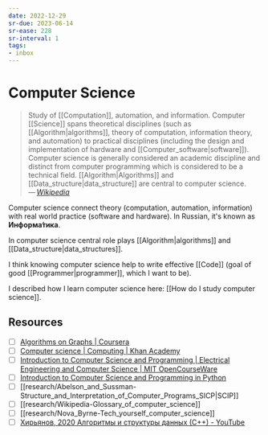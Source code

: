 ```yaml
---
date: 2022-12-29
sr-due: 2023-06-14
sr-ease: 228
sr-interval: 1
tags:
- inbox
---
```


# Computer Science

> Study of [[Computation]], automation, and information. Computer
> [[Science]] spans theoretical disciplines (such as [[Algorithm|algorithms]],
> theory of computation, information theory, and automation) to practical
> disciplines (including the design and implementation of hardware and
> [[Computer_software|software]]). Computer science is generally considered an
> academic discipline and distinct from computer programming which is considered
> to be a technical field. [[Algorithm|Algorithms]] and [[Data_structure|data_structure]] are
> central to computer science.\
> — <cite>[Wikipedia](https://en.wikipedia.org/wiki/Computer_science)</cite>

Computer science connect theory (computation, automation, information) with real
world practice (software and hardware). In Russian, it's known as
**Информа́тика**.

In computer science central role plays [[Algorithm|algorithms]] and
[[Data_structure|data_structures]].

I think knowing computer science help to write effective [[Code]] (goal of good
[[Programmer|programmer]], which I want to be).

I described how I learn computer science here: [[How do I study computer
science]].

## Resources

- [ ] [Algorithms on Graphs | Coursera](https://www.coursera.org/learn/algorithms-on-graphs)
- [ ] [Computer science | Computing | Khan Academy](https://www.khanacademy.org/computing/computer-science)
- [ ] [Introduction to Computer Science and Programming | Electrical Engineering and Computer Science | MIT OpenCourseWare](https://ocw.mit.edu/courses/6-00sc-introduction-to-computer-science-and-programming-spring-2011/)
- [ ] [Introduction to Computer Science and Programming in Python](https://ocw.mit.edu/courses/6-0001-introduction-to-computer-science-and-programming-in-python-fall-2016/)
- [ ] [[research/Abelson_and_Sussman-Structure_and_Interpretation_of_Computer_Programs_SICP|SCIP]]
- [ ] [[research/Wikipedia-Glossary_of_computer_science]]
- [ ] [[research/Nova_Byrne-Tech_yourself_computer_science]]
- [ ] [Хирьянов, 2020 Алгоритмы и структуры данных (С++) - YouTube](https://www.youtube.com/playlist?list=PLRDzFCPr95fL_5Xvnufpwj2uYZnZBBnsr)
